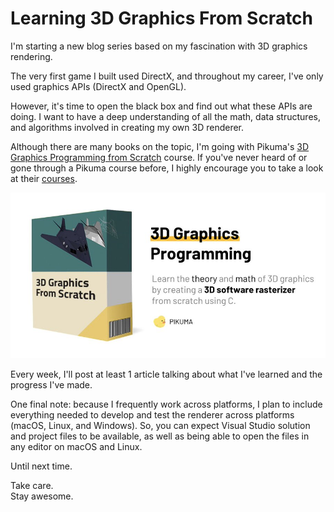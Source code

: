 # Learning 3D Graphics From Scratch

I'm starting a new blog series based on my fascination with 3D graphics rendering. 

The very first game I built used DirectX, and throughout my career, I've only used graphics APIs (DirectX and OpenGL).

However, it's time to open the black box and find out what these APIs are doing. I want to have a deep understanding of all the math, data structures, and algorithms involved in creating my own 3D renderer.

Although there are many books on the topic, I'm going with Pikuma's [3D Graphics Programming from Scratch](https://pikuma.com/courses/learn-3d-computer-graphics-programming) course. If you've never heard of or gone through a Pikuma course before, I highly encourage you to take a look at their [courses](https://pikuma.com/courses).

![Pikuma Graphics Course](pikuma-3d-graphics.jpg)

Every week, I'll post at least 1 article talking about what I've learned and the progress I've made.

One final note: because I frequently work across platforms, I plan to include everything needed to develop and test the renderer across platforms (macOS, Linux, and Windows). So, you can expect Visual Studio solution and project files to be available, as well as being able to open the files in any editor on macOS and Linux.

Until next time.

Take care.  
Stay awesome.
